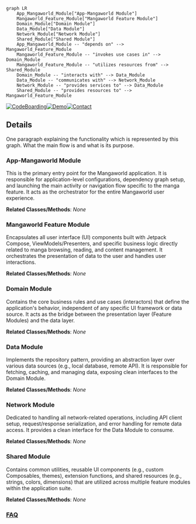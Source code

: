```mermaid
graph LR
    App_Mangaworld_Module["App-Mangaworld Module"]
    Mangaworld_Feature_Module["Mangaworld Feature Module"]
    Domain_Module["Domain Module"]
    Data_Module["Data Module"]
    Network_Module["Network Module"]
    Shared_Module["Shared Module"]
    App_Mangaworld_Module -- "depends on" --> Mangaworld_Feature_Module
    Mangaworld_Feature_Module -- "invokes use cases in" --> Domain_Module
    Mangaworld_Feature_Module -- "utilizes resources from" --> Shared_Module
    Domain_Module -- "interacts with" --> Data_Module
    Data_Module -- "communicates with" --> Network_Module
    Network_Module -- "provides services to" --> Data_Module
    Shared_Module -- "provides resources to" --> Mangaworld_Feature_Module
```

[![CodeBoarding](https://img.shields.io/badge/Generated%20by-CodeBoarding-9cf?style=flat-square)](https://github.com/CodeBoarding/CodeBoarding)[![Demo](https://img.shields.io/badge/Try%20our-Demo-blue?style=flat-square)](https://www.codeboarding.org/demo)[![Contact](https://img.shields.io/badge/Contact%20us%20-%20contact@codeboarding.org-lightgrey?style=flat-square)](mailto:contact@codeboarding.org)

## Details

One paragraph explaining the functionality which is represented by this graph. What the main flow is and what is its purpose.

### App-Mangaworld Module
This is the primary entry point for the Mangaworld application. It is responsible for application-level configurations, dependency graph setup, and launching the main activity or navigation flow specific to the manga feature. It acts as the orchestrator for the entire Mangaworld user experience.


**Related Classes/Methods**: _None_

### Mangaworld Feature Module
Encapsulates all user interface (UI) components built with Jetpack Compose, ViewModels/Presenters, and specific business logic directly related to manga browsing, reading, and content management. It orchestrates the presentation of data to the user and handles user interactions.


**Related Classes/Methods**: _None_

### Domain Module
Contains the core business rules and use cases (interactors) that define the application's behavior, independent of any specific UI framework or data source. It acts as the bridge between the presentation layer (Feature Modules) and the data layer.


**Related Classes/Methods**: _None_

### Data Module
Implements the repository pattern, providing an abstraction layer over various data sources (e.g., local database, remote API). It is responsible for fetching, caching, and managing data, exposing clean interfaces to the Domain Module.


**Related Classes/Methods**: _None_

### Network Module
Dedicated to handling all network-related operations, including API client setup, request/response serialization, and error handling for remote data access. It provides a clean interface for the Data Module to consume.


**Related Classes/Methods**: _None_

### Shared Module
Contains common utilities, reusable UI components (e.g., custom Composables, themes), extension functions, and shared resources (e.g., strings, colors, dimensions) that are utilized across multiple feature modules within the application suite.


**Related Classes/Methods**: _None_



### [FAQ](https://github.com/CodeBoarding/GeneratedOnBoardings/tree/main?tab=readme-ov-file#faq)